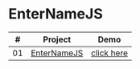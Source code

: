 # EnterNameJS


<table>
<thead>
<tr>
<th align="center">#</th>
<th>Project</th>
<th> Demo</th>
</tr>
</thead>
<tbody>
<tr>
<td align="center">01</td>
<td><a href="https://github.com/JoaoVitorFernandesFirmino/EnterNameJS">EnterNameJS</a></td>
<td><a href="https://joaovitorfernandesfirmino.github.io/EnterNameJS/" rel="nofollow">click here</a></td>
</tr>
